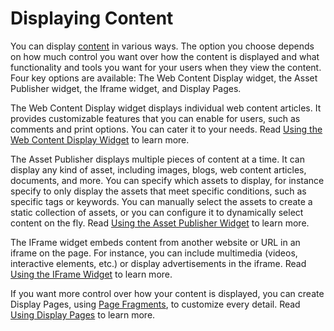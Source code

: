# Displaying Content

You can display [content](TODO) in various ways. The option you choose depends on how much control you want over how the content is displayed and what functionality and tools you want for your users when they view the content. Four key options are available: The Web Content Display widget, the Asset Publisher widget, the Iframe widget, and Display Pages.

The Web Content Display widget displays individual web content articles. It provides customizable features that you can enable for users, such as comments and print options. You can cater it to your needs. Read [Using the Web Content Display Widget](./01-using-the-web-content-display-widget/01-web-content-display-intro.md) to learn more.

The Asset Publisher displays multiple pieces of content at a time. It can display any kind of asset, including images, blogs, web content articles, documents, and more. You can specify which assets to display, for instance specify to only display the assets that meet specific conditions, such as specific tags or keywords. You can manually select the assets to create a static collection of assets, or you can configure it to dynamically select content on the fly. Read [Using the Asset Publisher Widget](./02-using-the-asset-publisher-widget/01-publishing-assets-intro.md) to learn more.

The IFrame widget embeds content from another website or URL in an iframe on the page. For instance, you can include multimedia (videos, interactive elements, etc.) or display advertisements in the iframe. Read [Using the IFrame Widget](./03-using-the-iframe-widget/01-iframe-widget-intro.md) to learn more.

If you want more control over how your content is displayed, you can create Display Pages, using [Page Fragments](), to customize every detail. Read [Using Display Pages](./04-using-fragments/01-using-display-pages-intro.md) to learn more.
